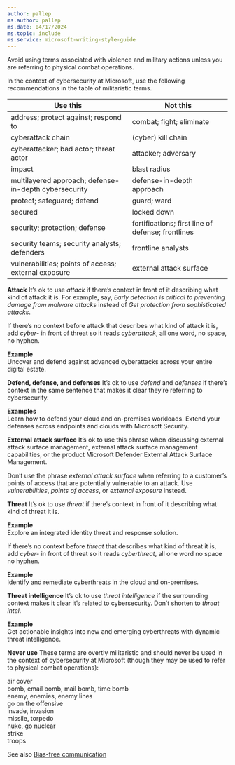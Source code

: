 ```yaml
---
author: pallep
ms.author: pallep
ms.date: 04/17/2024
ms.topic: include
ms.service: microsoft-writing-style-guide
---
```


Avoid using terms associated with violence and military actions unless you are referring to physical combat operations.  

In the context of cybersecurity at Microsoft, use the following recommendations in the table of militaristic terms. 


|         **Use this**                       |                   **Not this**              |
|----------------------------------------------|-------------------------------------------|
|       address; protect against; respond to       |   combat; fight; eliminate               |
| cyberattack chain   | (cyber) kill chain  |
|      cyberattacker; bad actor; threat actor        |     attacker; adversary     |
|     impact    |   blast radius   |
|   multilayered approach; defense-in-depth cybersecurity    |   defense-in-depth approach     |
| protect; safeguard; defend  |   guard; ward    |
| secured  |   locked down   |
| security; protection; defense  |   fortifications; first line of defense; frontlines    |
| security teams; security analysts; defenders  |   frontline analysts    |
| vulnerabilities; points of access; external exposure  |   external attack surface    |


**Attack** 
It’s ok to use *attack* if there’s context in front of it describing what kind of attack it is. For example, say, *Early detection is critical to preventing damage from malware attacks* instead of *Get protection from sophisticated attacks*. 

If there’s no context before attack that describes what kind of attack it is, add *cyber*- in front of threat so it reads *cyberattack*, all one word, no space, no hyphen.  

**Example**  
Uncover and defend against advanced cyberattacks across your entire digital estate. 

**Defend, defense, and defenses**
It’s ok to use *defend* and *defenses* if there’s context in the same sentence that makes it clear they’re referring to cybersecurity. 

**Examples**  
Learn how to defend your cloud and on-premises workloads. 
Extend your defenses across endpoints and clouds with Microsoft Security. 

**External attack surface**
It’s ok to use this phrase when discussing external attack surface management, external attack surface management capabilities, or the product Microsoft Defender External Attack Surface Management. 

Don’t use the phrase *external attack surface* when referring to a customer’s points of access that are potentially vulnerable to an attack. Use *vulnerabilities*, *points of access*, or *external exposure* instead. 

**Threat**
It’s ok to use *threat* if there’s context in front of it describing what kind of threat it is.   

**Example**  
Explore an integrated identity threat and response solution.  

If there’s no context before *threat* that describes what kind of threat it is, add *cyber*- in front of threat so it reads *cyberthreat*, all one word no space no hyphen. 

**Example**  
Identify and remediate cyberthreats in the cloud and on-premises. 

**Threat intelligence**
It’s ok to use *threat intelligence* if the surrounding context makes it clear it’s related to cybersecurity. Don’t shorten to *threat intel*.  

**Example**  
Get actionable insights into new and emerging cyberthreats with dynamic threat intelligence. 

**Never use**
These terms are overtly militaristic and should never be used in the context of cybersecurity at Microsoft (though they may be used to refer to physical combat operations): 

air cover  
bomb, email bomb, mail bomb, time bomb  
enemy, enemies, enemy lines  
go on the offensive  
invade, invasion  
missile, torpedo  
nuke, go nuclear  
strike  
troops  

See also [Bias-free communication](/style-guide/bias-free-communication) 
